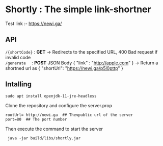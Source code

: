 #  Shortly : The simple link-shortner

Test link :-  https://newi.ga/  

## API 

 `/{shortCode}`   :  **GET**  ->  Redirects to the specified URL, 400 Bad request if invalid code
 <br>
`/generate  `    : **POST**  JSON  Body   { "link" : "http://apple.com" }   ->
 Return a shortned url as    {  "shortUrl": "https://newi.ga/p5l0pttp" }

## Intalling 

```
sudo apt install openjdk-11-jre-headless
```
Clone the  repository and configure the server.prop
 
    rootUrl= http://newi.ga  ## Thevpublic url of the server
    port=80  ## The port number 

Then execute the command to start the server
```
 java -jar build/libs/shortly.jar 
```
